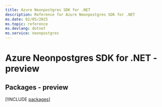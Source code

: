 ```yaml
---
title: Azure Neonpostgres SDK for .NET
description: Reference for Azure Neonpostgres SDK for .NET
ms.date: 02/05/2025
ms.topic: reference
ms.devlang: dotnet
ms.service: neonpostgres
---
```

# Azure Neonpostgres SDK for .NET - preview
## Packages - preview
[!INCLUDE [packages](neonpostgres-index.md)]